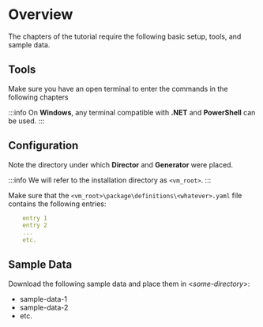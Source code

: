 # Overview

The chapters of the tutorial require the following basic setup, tools, and sample data.

## Tools

Make sure you have an open terminal to enter the commands in the following chapters

:::info
On **Windows**, any terminal compatible with **.NET** and **PowerShell** can be used.
:::

## Configuration

Note the directory under which **Director** and **Generator** were placed.

:::info
We will refer to the installation directory as `<vm_root>`.
:::

Make sure that the `<vm_root>\package\definitions\<whatever>.yaml` file contains the following entries:

```yaml
	entry 1
	entry 2
	...
	etc.
```

## Sample Data

Download the following sample data and place them in &lt;_some-directory_&gt;:

  * sample-data-1
  * sample-data-2
  * etc.
